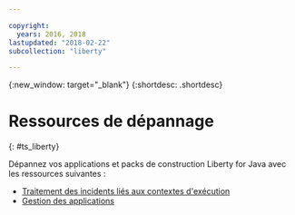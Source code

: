 ```yaml
---

copyright:
  years: 2016, 2018
lastupdated: "2018-02-22"
subcollection: "liberty"

---
```


{:new_window: target="_blank"}
{:shortdesc: .shortdesc}

# Ressources de dépannage
{: #ts_liberty}

Dépannez vos applications et packs de construction Liberty for Java avec les ressources suivantes :

* [Traitement des incidents liés aux contextes d'exécution](/docs/runtimes-common/ts_runtimes.html#runtimes)
* [Gestion des applications](/docs/runtimes-common/app_mng.html)
